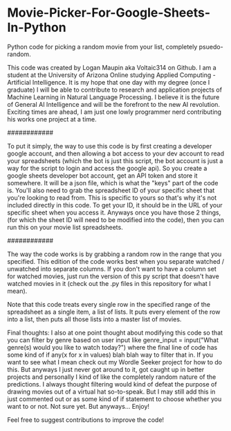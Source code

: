 # Movie-Picker-For-Google-Sheets-In-Python
Python code for picking a random movie from your list, completely psuedo-random.

This code was created by Logan Maupin aka Voltaic314 on Github. I am a student at the University of Arizona Online studying Applied Computing - Artificial Intelligence. It is my hope that one day with my degree (once I graduate) I will be able to contribute to research and application projects of Machine Learning in Natural Language Processing. I believe it is the future of General AI Intelligence and will be the forefront to the new AI revolution. Exciting times are ahead, I am just one lowly programmer nerd contributing his works one project at a time. 


############


To put it simply, the way to use this code is by first creating a developer google account, and then allowing a bot access to your dev account to read your spreadsheets (which the bot is just this script, the bot account is just a way for the script to login and access the google api). So you create a google sheets developer bot account, get an API token and store it somewhere. It will be a json file, which is what the "keys" part of the code is. You'll also need to grab the spreadsheet ID of your specific sheet that you're looking to read from. This is specific to yours so that's why it's not included directly in this code. To get your ID, it should be in the URL of your specific sheet when you access it. Anyways once you have those 2 things, (for which the sheet ID will need to be modified into the code), then you can run this on your movie list spreadsheets. 


############

The way the code works is by grabbing a random row in the range that you specified. This edition of the code works best when you separate watched / unwatched into separate columns. If you don't want to have a column set for watched movies, just run the version of this py script that doesn't have watched movies in it (check out the .py files in this repository for what I mean). 

Note that this code treats every single row in the specified range of the spreadsheet as a single item, a list of lists. It puts every element of the row into a list, then puts all those lists into a master list of movies. 

Final thoughts: I also at one point thought about modifying this code so that you can filter by genre based on user input like genre_input = input("What genre(s) would you like to watch today?") where the final line of code has some kind of if any(x for x in values) blah blah way to filter that in. If you want to see what I mean check out my Wordle Seeker project for how to do this. But anyways I just never got around to it, got caught up in better projects and personally I kind of like the completely random nature of the predictions. I always thought filtering would kind of defeat the purpose of drawing movies out of a virtual hat so-to-speak. But I may still add this in just commented out or as some kind of if statement to choose whether you want to or not. Not sure yet. But anyways... Enjoy!

Feel free to suggest contributions to improve the code! 
